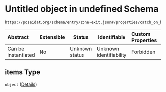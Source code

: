 # Untitled object in undefined Schema

```txt
https://poseidat.org/schema/entry/zone-exit.json#/properties/catch_on_board/items
```




| Abstract            | Extensible | Status         | Identifiable            | Custom Properties | Additional Properties | Access Restrictions | Defined In                                                              |
| :------------------ | ---------- | -------------- | ----------------------- | :---------------- | --------------------- | ------------------- | ----------------------------------------------------------------------- |
| Can be instantiated | No         | Unknown status | Unknown identifiability | Forbidden         | Allowed               | none                | [zone-exit.json\*](schemas/entry/zone-exit.json "open original schema") |

## items Type

`object` ([Details](zone-exit-properties-catch_on_board-items.md))
